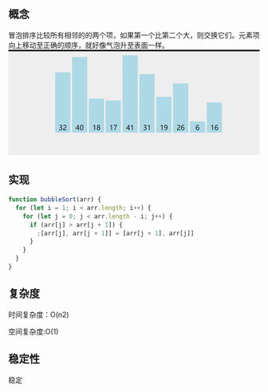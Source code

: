 ## 概念

冒泡排序比较所有相邻的的两个项，如果第一个比第二个大，则交换它们。元素项向上移动至正确的顺序，就好像气泡升至表面一样。
![冒泡排序](./image/bubbleSort.gif)

## 实现

```js
function bubbleSort(arr) {
  for (let i = 1; i < arr.length; i++) {
    for (let j = 0; j < arr.length - i; j++) {
      if (arr[j] > arr[j + 1]) {
        ;[arr[j], arr[j + 1]] = [arr[j + 1], arr[j]]
      }
    }
  }
}
```
## 复杂度
时间复杂度：O(n2)

空间复杂度:O(1)

## 稳定性
稳定